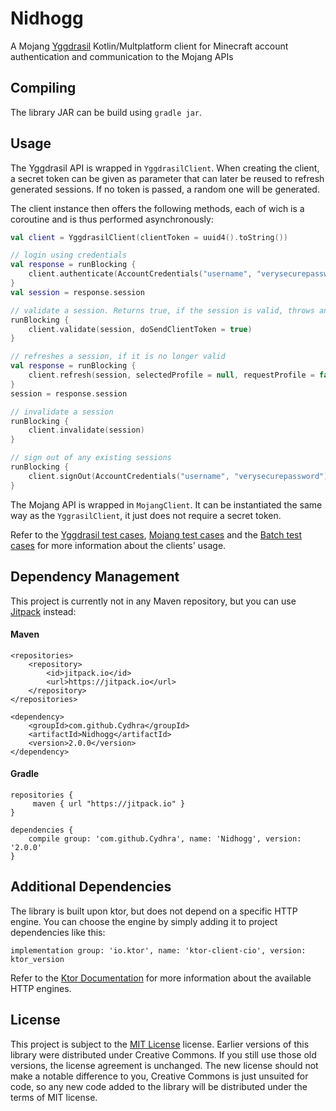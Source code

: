 # Nidhogg
A Mojang [Yggdrasil](http://wiki.vg/Authentication) Kotlin/Multplatform client for Minecraft account authentication
 and communication to the Mojang APIs

## Compiling
The library JAR can be build using ``gradle jar``.

## Usage
The Yggdrasil API is wrapped in ``YggdrasilClient``. When creating the client, a secret token can be given as
 parameter that can later be reused to refresh generated sessions. If no token is passed, a random one will be
  generated.

The client instance then offers the following methods, each of wich is a coroutine and is thus performed
 asynchronously:

````Kotlin
val client = YggdrasilClient(clientToken = uuid4().toString())

// login using credentials
val response = runBlocking {
    client.authenticate(AccountCredentials("username", "verysecurepassword"), MinecraftAgent, true)
}
val session = response.session

// validate a session. Returns true, if the session is valid, throws an appropriate exception otherwise.
runBlocking {
    client.validate(session, doSendClientToken = true)
}

// refreshes a session, if it is no longer valid
val response = runBlocking {
    client.refresh(session, selectedProfile = null, requestProfile = false)
}
session = response.session

// invalidate a session
runBlocking {
    client.invalidate(session)
}

// sign out of any existing sessions
runBlocking {
    client.signOut(AccountCredentials("username", "verysecurepassword"))
}
````

The Mojang API is wrapped in ``MojangClient``. It can be instantiated the same way as the ``YggrasilClient``, it just
 does not require a secret token.

Refer to the 
[Yggdrasil test cases](https://github.com/Cydhra/Nidhogg/blob/master/src/jvmTest/kotlin/net/cydhra/nidhogg/YggdrasilClientTest.kt),
[Mojang test cases](https://github.com/Cydhra/Nidhogg/blob/master/src/jvmTest/kotlin/net/cydhra/nidhogg/MojangClientTest.kt)
and the [Batch test cases](https://github.com/Cydhra/Nidhogg/blob/master/src/jvmTest/kotlin/net/cydhra/nidhogg/BatchRequestsTest.kt)
 for more information about the clients' usage.
 
## Dependency Management
This project is currently not in any Maven repository, but you can use [Jitpack](https://jitpack.io/) instead:

#### Maven
````
<repositories>
    <repository>
	    <id>jitpack.io</id>
	    <url>https://jitpack.io</url>
	</repository>
</repositories>
````

````
<dependency>
    <groupId>com.github.Cydhra</groupId>
    <artifactId>Nidhogg</artifactId>
    <version>2.0.0</version>
</dependency>
````

#### Gradle 

````
repositories {
     maven { url "https://jitpack.io" }
}
````
````
dependencies {
    compile group: 'com.github.Cydhra', name: 'Nidhogg', version: '2.0.0'
}
````

## Additional Dependencies
The library is built upon ktor, but does not depend on a specific HTTP engine. You can choose the engine by simply
 adding it to project dependencies like this: 

````
implementation group: 'io.ktor', name: 'ktor-client-cio', version: ktor_version
````
Refer to the [Ktor Documentation](https://ktor.io/docs/http-client-engines.html#jvm) for more information about the
 available HTTP engines.

## License
This project is subject to the [MIT License](https://en.wikipedia.org/wiki/MIT_License) license.
Earlier versions of this library were distributed under Creative Commons.
If you still use those old versions, the license agreement is unchanged.
The new license should not make a notable difference to you, Creative Commons is just unsuited for code, so any new
 code added to the library will be distributed under the terms of MIT license.
